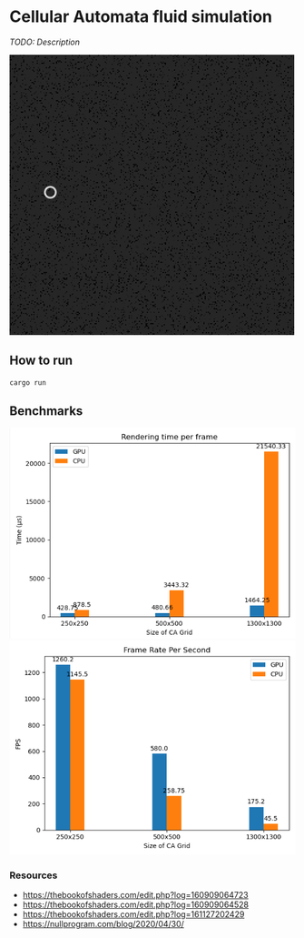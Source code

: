 # Cellular Automata fluid simulation

_TODO: Description_


![Screenshot](benches/gpu_sim_1.gif)

## How to run

```rust
cargo run
```
## Benchmarks

![fps](benches/2020-05-19_221255_cropped.png)
![ms](benches/2020-05-19_221318_cropped.png)

### Resources

- https://thebookofshaders.com/edit.php?log=160909064723
- https://thebookofshaders.com/edit.php?log=160909064528
- https://thebookofshaders.com/edit.php?log=161127202429
- https://nullprogram.com/blog/2020/04/30/